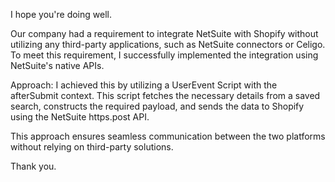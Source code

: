 I hope you're doing well.

Our company had a requirement to integrate NetSuite with Shopify without utilizing any third-party applications, such as NetSuite connectors or Celigo. To meet this requirement, I successfully implemented the integration using NetSuite's native APIs.

Approach:
I achieved this by utilizing a UserEvent Script with the afterSubmit context. This script fetches the necessary details from a saved search, constructs the required payload, and sends the data to Shopify using the NetSuite https.post API.

This approach ensures seamless communication between the two platforms without relying on third-party solutions.

Thank you.
